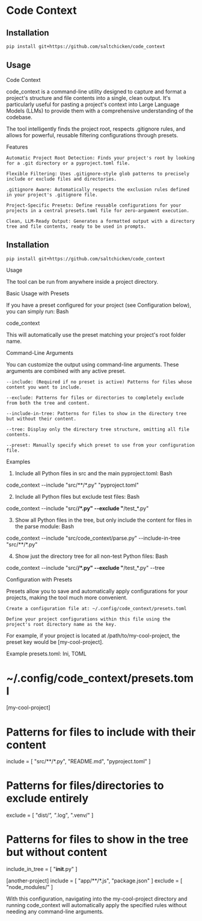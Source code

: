 # Code Context

## Installation
```bash
pip install git+https://github.com/saltchicken/code_context
```
## Usage

Code Context

code_context is a command-line utility designed to capture and format a project's structure and file contents into a single, clean output. It's particularly useful for pasting a project's context into Large Language Models (LLMs) to provide them with a comprehensive understanding of the codebase.

The tool intelligently finds the project root, respects .gitignore rules, and allows for powerful, reusable filtering configurations through presets.

Features

    Automatic Project Root Detection: Finds your project's root by looking for a .git directory or a pyproject.toml file.

    Flexible Filtering: Uses .gitignore-style glob patterns to precisely include or exclude files and directories.

    .gitignore Aware: Automatically respects the exclusion rules defined in your project's .gitignore file.

    Project-Specific Presets: Define reusable configurations for your projects in a central presets.toml file for zero-argument execution.

    Clean, LLM-Ready Output: Generates a formatted output with a directory tree and file contents, ready to be used in prompts.

## Installation
```bash
pip install git+https://github.com/saltchicken/code_context
```

Usage

The tool can be run from anywhere inside a project directory.

Basic Usage with Presets

If you have a preset configured for your project (see Configuration below), you can simply run:
Bash

code_context

This will automatically use the preset matching your project's root folder name.

Command-Line Arguments

You can customize the output using command-line arguments. These arguments are combined with any active preset.

    --include: (Required if no preset is active) Patterns for files whose content you want to include.

    --exclude: Patterns for files or directories to completely exclude from both the tree and content.

    --include-in-tree: Patterns for files to show in the directory tree but without their content.

    --tree: Display only the directory tree structure, omitting all file contents.

    --preset: Manually specify which preset to use from your configuration file.

Examples

1. Include all Python files in src and the main pyproject.toml:
Bash

code_context --include "src/**/*.py" "pyproject.toml"

2. Include all Python files but exclude test files:
Bash

code_context --include "src/**/*.py" --exclude "**/test_*.py"

3. Show all Python files in the tree, but only include the content for files in the parse module:
Bash

code_context --include "src/code_context/parse.py" --include-in-tree "src/**/*.py"

4. Show just the directory tree for all non-test Python files:
Bash

code_context --include "src/**/*.py" --exclude "**/test_*.py" --tree

Configuration with Presets

Presets allow you to save and automatically apply configurations for your projects, making the tool much more convenient.

    Create a configuration file at: ~/.config/code_context/presets.toml

    Define your project configurations within this file using the project's root directory name as the key.

For example, if your project is located at /path/to/my-cool-project, the preset key would be [my-cool-project].

Example presets.toml:
Ini, TOML

# ~/.config/code_context/presets.toml

[my-cool-project]
# Patterns for files to include with their content
include = [
    "src/**/*.py",
    "README.md",
    "pyproject.toml"
]

# Patterns for files/directories to exclude entirely
exclude = [
    "dist/*",
    "*.log",
    ".venv/"
]

# Patterns for files to show in the tree but without content
include_in_tree = [
    "__init__.py"
]

[another-project]
include = [
    "app/**/*.js",
    "package.json"
]
exclude = [
    "node_modules/"
]

With this configuration, navigating into the my-cool-project directory and running code_context will automatically apply the specified rules without needing any command-line arguments.
